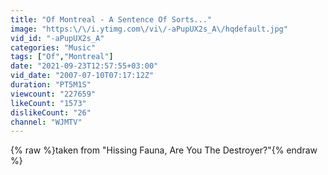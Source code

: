 ```yaml
---
title: "Of Montreal - A Sentence Of Sorts..."
image: "https:\/\/i.ytimg.com\/vi\/-aPupUX2s_A\/hqdefault.jpg"
vid_id: "-aPupUX2s_A"
categories: "Music"
tags: ["Of","Montreal"]
date: "2021-09-23T12:57:55+03:00"
vid_date: "2007-07-10T07:17:12Z"
duration: "PT5M1S"
viewcount: "227659"
likeCount: "1573"
dislikeCount: "26"
channel: "WJMTV"
---
```

{% raw %}taken from &quot;Hissing Fauna, Are You The Destroyer?&quot;{% endraw %}
